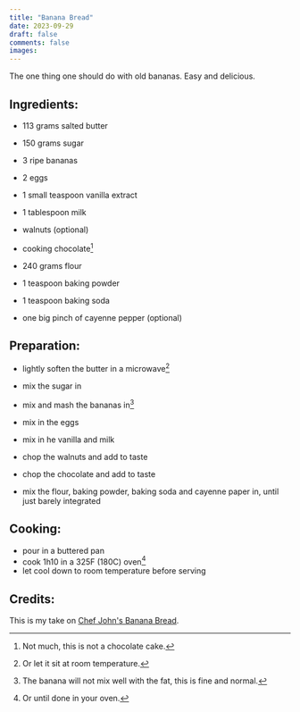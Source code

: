 ```yaml
---
title: "Banana Bread"
date: 2023-09-29
draft: false
comments: false
images:
---
```


The one thing one should do with old bananas. Easy and delicious.

## Ingredients:

* 113 grams salted butter
* 150 grams sugar
* 3 ripe bananas
* 2 eggs
* 1 small teaspoon vanilla extract
* 1 tablespoon milk

* walnuts (optional)
* cooking chocolate[^taste]

* 240 grams flour
* 1 teaspoon baking powder
* 1 teaspoon baking soda
* one big pinch of cayenne pepper (optional)

[^taste]: Not much, this is not a chocolate cake.

## Preparation:

* lightly soften the butter in a microwave[^room]
* mix the sugar in
* mix and mash the bananas in[^mixture]
* mix in the eggs
* mix in he vanilla and milk

* chop the walnuts and add to taste
* chop the chocolate and add to taste

* mix the flour, baking powder, baking soda and cayenne paper in, until just barely integrated

[^room]: Or let it sit at room temperature.

[^mixture]: The banana will not mix well with the fat, this is fine and normal.

## Cooking:

* pour in a buttered pan
* cook 1h10 in a 325F (180C) oven[^done]
* let cool down to room temperature before serving

[^done]: Or until done in your oven.

## Credits:

This is my take on [Chef John's Banana Bread](https://www.allrecipes.com/recipe/219967/chef-johns-banana-bread/).